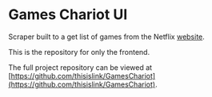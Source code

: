 # Games Chariot UI
Scraper built to a get list of games from the Netflix [website](https://help.netflix.com/en/node/121442).

This is the repository for only the frontend.

The full project repository can be viewed at [https://github.com/thisislink/GamesChariot](https://github.com/thisislink/GamesChariot).

